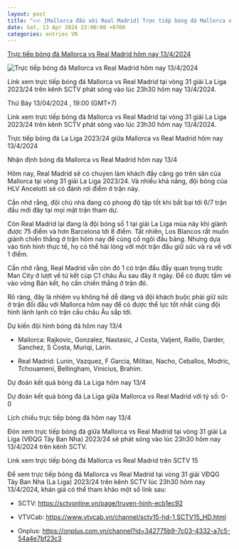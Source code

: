 ```yaml
---
layout: post
title: "🔥🔥 [Mallorca đấu với Real Madrid] Trực tiếp bóng đá Mallorca vs Real Madrid hôm nay 13/4/2024"
date: Sat, 13 Apr 2024 23:00:00 +0700
categories: entries VN
---
```

[Trực tiếp bóng đá Mallorca vs Real Madrid hôm nay 13/4/2024](https://nongnghiep.vn/truc-tiep-mallorca-vs-real-madrid-giai-la-liga-tren-sctv-hom-nay-13-4-2024-d382508.html)

![Trực tiếp bóng đá Mallorca vs Real Madrid hôm nay 13/4/2024](https://t.ex-cdn.com/nongnghiep.vn/resize/540x303/files/content/2024/04/13/truc-tiep-bong-da-mallorca-vs-real-madrid-13-4-153606_822-154328.jpg)

Link xem trực tiếp bóng đá Mallorca vs Real Madrid tại vòng 31 giải La Liga 2023/24 trên kênh SCTV phát sóng vào lúc 23h30 hôm nay 13/4/2024.

Thứ Bảy 13/04/2024 , 19:00 (GMT+7)

Link xem trực tiếp bóng đá Mallorca vs Real Madrid tại vòng 31 giải La Liga 2023/24 trên kênh SCTV phát sóng vào lúc 23h30 hôm nay 13/4/2024.

Trực tiếp bóng đá La Liga 2023/24 giữa Mallorca vs Real Madrid hôm nay 13/4/2024

Nhận định bóng đá Mallorca vs Real Madrid hôm nay 13/4

Hôm nay, Real Madrid sẽ có chuýen làm khách đầy căng go trên sân của Mallorca tại vòng 31 giải La Liga 2023/24. Và nhiều khả năng, đội bóng của HLV Ancelotti sẽ có đánh rơi điểm ở trận này.

Cần nhớ rằng, đội chủ nhà đang có phong độ tập tốt khi bất bại tới 6/7 trận đấu mới đây tại mọi mặt trận tham dự.

Còn Real Madrid lại đang là đội bóng số 1 tại giải La Liga mùa này khi giành được 75 điểm và hơn Barcelona tới 8 điểm. Tất nhiên, Los Blancos rất muốn giành chiến thắng ở trận hôm nay để củng cố ngôi đầu bảng. Nhưng dựa vào tình hình thực tế, họ có thể hài lòng với một trận đấu giữ sức và ra về với 1 điểm.

Cần nhớ rằng, Real Madrid vẫn còn đó 1 có trận đấu đầy quan trọng trước Man City ở lượt về tứ kết cúp C1 châu Âu sau đây ít ngày. Để có được tấm vé vào vòng Bán kết, họ cần chiến thắng ở trận đó.

Rõ ràng, đây là nhiệm vụ không hề dễ dàng và đội khách buộc phải giữ sức ở trận đối đầu với Mallorca hôm nay để có được thể lực tốt nhất cùng đội hình lành lạnh có trận cầu châu Âu sắp tới.

Dự kiến đội hình bóng đá hôm nay 13/4

- Mallorca: Rajkovic, Gonzalez, Nastasic, J Costa, Valjent, Raillo, Darder, Sanchez, S Costa, Muriqi, Larin.

- Real Madrid: Lunin, Vazquez, F Garcia, Militao, Nacho, Ceballos, Modric, Tchouameni, Bellingham, Vinicius, Brahim.

Dự đoán kết quả bóng đá La Liga hôm nay 13/4

Dự đoán kết quả bóng đá La Liga giữa Mallorca vs Real Madrid với tỷ số: 0-0

Lịch chiếu trực tiếp bóng đá hôm nay 13/4

Đón xem trực tiếp bóng đá giữa Mallorca vs Real Madrid tại vòng 31 giải La Liga (VĐQG Tây Ban Nha) 2023/24 sẽ phát sóng vào lúc 23h30 hôm nay 13/4/2024 trên kênh SCTV.

Link xem trực tiếp bóng đá Mallorca vs Real Madrid trên SCTV 15

Để xem trực tiếp bóng đá Mallorca vs Real Madrid tại vòng 31 giải VĐQG Tây Ban Nha (La Liga) 2023/24 trên kênh SCTV lúc 23h30 hôm nay 13/4/2024, khán giả có thể tham khảo một số link sau:

- SCTV: https://sctvonline.vn/page/truyen-hinh-ecb1ec92

- VTVCab: https://www.vtvcab.vn/channel/sctv15-hd-1,SCTV15_HD.html

- Onplus: https://onplus.com.vn/channel?id=342775b9-7c03-4332-a7c5-54a4e7bf23c3

